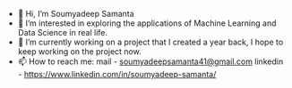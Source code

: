 - 👋 Hi, I’m Soumyadeep Samanta
- 👀 I’m interested in exploring the applications of Machine Learning and Data Science in real life.
- 🌱 I’m currently working on a project that I created a year back, I hope to keep working on the project now.
- 📫 How to reach me: mail - soumyadeepsamanta41@gmail.com 
                      linkedin - https://www.linkedin.com/in/soumyadeep-samanta/ 

<!---
Soumyadeep-Samanta/Soumyadeep-Samanta is a ✨ special ✨ repository because its `README.md` (this file) appears on your GitHub profile.
You can click the Preview link to take a look at your changes.
--->
